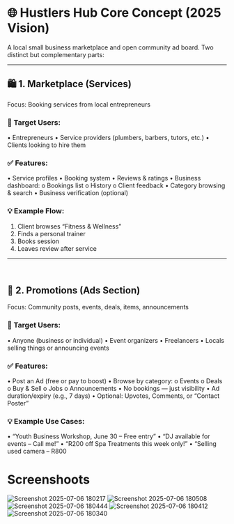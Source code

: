 # 🌐 Hustlers Hub Core Concept (2025 Vision)
A local small business marketplace and open community ad board.
Two distinct but complementary parts:
________________________________________
## 🛍️ 1. Marketplace (Services)
Focus: Booking services from local entrepreneurs
### 🔑 Target Users:
•	Entrepreneurs
•	Service providers (plumbers, barbers, tutors, etc.)
•	Clients looking to hire them
### ✅ Features:
•	Service profiles
•	Booking system
•	Reviews & ratings
•	Business dashboard:
o	Bookings list
o	History
o	Client feedback
•	Category browsing & search
•	Business verification (optional)
### 💡 Example Flow:
1.	Client browses “Fitness & Wellness”
2.	Finds a personal trainer
3.	Books session
4.	Leaves review after service
________________________________________
 
## 📢 2. Promotions (Ads Section)
Focus: Community posts, events, deals, items, announcements
### 🔑 Target Users:
•	Anyone (business or individual)
•	Event organizers
•	Freelancers
•	Locals selling things or announcing events
### ✅ Features:
•	Post an Ad (free or pay to boost)
•	Browse by category:
o	Events
o	Deals
o	Buy & Sell
o	Jobs
o	Announcements
•	No bookings — just visibility
•	Ad duration/expiry (e.g., 7 days)
•	Optional: Upvotes, Comments, or “Contact Poster”
### 💡 Example Use Cases:
•	“Youth Business Workshop, June 30 – Free entry”
•	“DJ available for events – Call me!”
•	“R200 off Spa Treatments this week only!”
•	“Selling used camera – R800

# Screenshoots

![Screenshot 2025-07-06 180217](https://github.com/user-attachments/assets/1bb3f4cb-1df4-4d4f-b0f5-70dc1fb8a94f)
![Screenshot 2025-07-06 180508](https://github.com/user-attachments/assets/19981f42-9045-48f5-a8f7-cae507167db6)
![Screenshot 2025-07-06 180444](https://github.com/user-attachments/assets/6550a91b-0ea1-4f4a-8233-ef1388a428c9)
![Screenshot 2025-07-06 180412](https://github.com/user-attachments/assets/fa75fdaa-c81a-43a5-847c-abddfe44e32b)
![Screenshot 2025-07-06 180340](https://github.com/user-attachments/assets/aaeabd5b-d34c-49e8-99b6-7bd9b97881e4)


